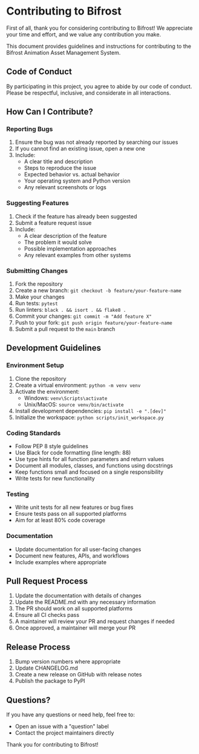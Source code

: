 # Contributing to Bifrost

First of all, thank you for considering contributing to Bifrost! We appreciate your time and effort, and we value any contribution you make.

This document provides guidelines and instructions for contributing to the Bifrost Animation Asset Management System.

## Code of Conduct

By participating in this project, you agree to abide by our code of conduct. Please be respectful, inclusive, and considerate in all interactions.

## How Can I Contribute?

### Reporting Bugs

1. Ensure the bug was not already reported by searching our issues
2. If you cannot find an existing issue, open a new one
3. Include:
   - A clear title and description
   - Steps to reproduce the issue
   - Expected behavior vs. actual behavior
   - Your operating system and Python version
   - Any relevant screenshots or logs

### Suggesting Features

1. Check if the feature has already been suggested
2. Submit a feature request issue
3. Include:
   - A clear description of the feature
   - The problem it would solve
   - Possible implementation approaches
   - Any relevant examples from other systems

### Submitting Changes

1. Fork the repository
2. Create a new branch: `git checkout -b feature/your-feature-name`
3. Make your changes
4. Run tests: `pytest`
5. Run linters: `black . && isort . && flake8 .`
6. Commit your changes: `git commit -m "Add feature X"`
7. Push to your fork: `git push origin feature/your-feature-name`
8. Submit a pull request to the `main` branch

## Development Guidelines

### Environment Setup

1. Clone the repository
2. Create a virtual environment: `python -m venv venv`
3. Activate the environment:
   - Windows: `venv\Scripts\activate`
   - Unix/MacOS: `source venv/bin/activate`
4. Install development dependencies: `pip install -e ".[dev]"`
5. Initialize the workspace: `python scripts/init_workspace.py`

### Coding Standards

- Follow PEP 8 style guidelines
- Use Black for code formatting (line length: 88)
- Use type hints for all function parameters and return values
- Document all modules, classes, and functions using docstrings
- Keep functions small and focused on a single responsibility
- Write tests for new functionality

### Testing

- Write unit tests for all new features or bug fixes
- Ensure tests pass on all supported platforms
- Aim for at least 80% code coverage

### Documentation

- Update documentation for all user-facing changes
- Document new features, APIs, and workflows
- Include examples where appropriate

## Pull Request Process

1. Update the documentation with details of changes
2. Update the README.md with any necessary information
3. The PR should work on all supported platforms
4. Ensure all CI checks pass
5. A maintainer will review your PR and request changes if needed
6. Once approved, a maintainer will merge your PR

## Release Process

1. Bump version numbers where appropriate
2. Update CHANGELOG.md
3. Create a new release on GitHub with release notes
4. Publish the package to PyPI

## Questions?

If you have any questions or need help, feel free to:

- Open an issue with a "question" label
- Contact the project maintainers directly

Thank you for contributing to Bifrost!
